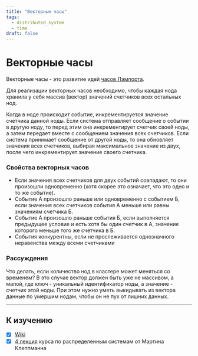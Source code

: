 ```yaml
---
title: "Векторные часы"
tags: 
  - distributed_system
  - time
draft: false
---
```


# Векторные часы

Векторные часы - это развитие идей [часов Лэмпорта](lamport_clock.md).

Для реализации векторных часов необходимо, чтобы каждая нода хранила у себя массив (вектор) значений счетчиков всех остальных нод.

Когда в ноде происходит событие, инкрементируется значение счетчика данной ноды.
Если система отправляет сообщение о событии в другую ноду, то перед этим она инкрементирует счетчик своей ноды, а затем передает вместе с сообщением значения всех счетчиков.
Если система принимает сообщение от другой ноды, то она обновляет значения всех счетчиков, выбирая максимальное значение из двух, после чего инкрементирует значение своего счетчика.

### Свойства векторных часов
- Если значения всех счетчиков для двух событий совпадают, то они произошли одновременно (хотя скорее это означает, что это одно и то же событие).
- Событие А произошло раньше или одновременно с событием Б, если значения всех счетчиков события А меньше или равны значениям счетчика Б.
- Событие А произошло раньше события Б, если выполняется предыдущее условие и есть хотя бы один счетчик в А, значение которого меньше того же счетчика в Б.
- События конкурентны, если не прослеживается однозначного неравенства между всеми счетчиками

### Рассуждения
Что делать, если количество нод в кластере может меняться со временем?
В это случае вектор должен быть уже не массивом, а мапой, где ключ - уникальный идентификатор ноды, а значение - счетчик этой ноды.
При этом нужно уметь выкидывать из вектора данные по умершим нодам, чтобы он не пух от лишних данных.

---
## К изучению
- [X] [Wiki](https://ru.wikipedia.org/wiki/%D0%92%D0%B5%D0%BA%D1%82%D0%BE%D1%80%D0%BD%D1%8B%D0%B5_%D1%87%D0%B0%D1%81%D1%8B)
- [X] [4 лекция](https://www.youtube.com/watch?v=FQ_2N3AQu0M&list=PLeKd45zvjcDFUEv_ohr_HdUFe97RItdiB&index=8&ab_channel=MartinKleppmann) курса по распределенным системам от Мартина Клеппманна